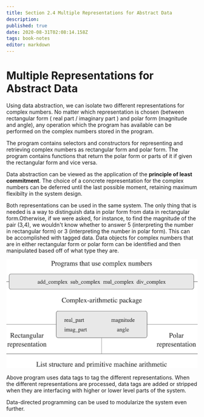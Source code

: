 ```yaml
---
title: Section 2.4 Multiple Representations for Abstract Data
description: 
published: true
date: 2020-08-31T02:08:14.158Z
tags: book-notes
editor: markdown
---
```


# Multiple Representations for Abstract Data
Using data abstraction, we can isolate two different representations for complex numbers. No matter which representation is chosen (between rectangular form ( real part / imaginary part ) and polar form (magnitude and angle), any operation which the program has available can be performed on the complex numbers stored in the program. 

The program contains selectors and constructors for representing and retrieving complex numbers as rectangular form and polar form. The program contains functions that return the polar form or parts of it if given the rectangular form and vice versa. 

Data abstraction can be viewed as the application of the **principle of least commitment**. The choice of a concrete representation for the complex numbers can be deferred until the last possible moment, retaining maximum flexibilty in the system design. 

Both representations can be used in the same system. The only thing that is needed is a way to distinguish data in polar form from data in rectangular form.Otherwise, if we were asked, for instance, to find the magnitude of the pair (3,4), we wouldn't know whether to answer 5 (interpreting the number in rectangular form) or 3 (interpreting the number in polar form). This can be accomplished with tagged data. Data objects for complex numbers that are in either rectangular form or polar form can be identified and then manipulated based off of what type they are.

![complex_numbers_program.png](/complex_numbers_program.png)

Above program uses data tags to tag the different representations. When the different representations are processed, data tags are added or stripped when they are interfacing with higher or lower level parts of the system. 

Data-directed programming can be used to modularize the system even further. 




